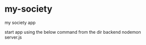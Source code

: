 # my-society
my society app


start app using the below command from the dir backend
nodemon server.js 
